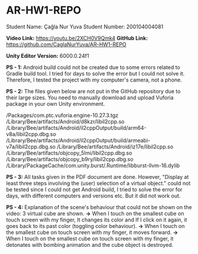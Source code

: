 # AR-HW1-REPO

Student Name: Çağla Nur Yuva
Student Number: 200104004081

**Video Link:** https://youtu.be/2XCH0V9Qmk4
**GitHub Link:** https://github.com/CaglaNurYuva/AR-HW1-REPO

**Unity Editor Version:** 6000.0.24f1

**PS - 1:** Android build could not be created due to some errors related to Gradle build tool. I tried for days to solve the error but I could not solve it. Therefore, I tested the project with my computer's camera, not a phone.


**PS - 2:** The files given below are not put in the GitHub repository due to their large sizes. You need to manually download and upload Vuforia package in your own Unity environment. 

/Packages/com.ptc.vuforia.engine-10.27.3.tgz
/Library/Bee/artifacts/Android/d8kzr/libil2cpp.so
/Library/Bee/artifacts/Android/il2cppOutput/build/arm64-v8a/libil2cpp.dbg.so
/Library/Bee/artifacts/Android/il2cppOutput/build/armeabi-v7a/libil2cpp.dbg.so
/Library/Bee/artifacts/Android/iz17e/libil2cpp.so
/Library/Bee/artifacts/objcopy_5lmi/libil2cpp.dbg.so
/Library/Bee/artifacts/objcopy_b9ry/libil2cpp.dbg.so
/Library/PackageCache/com.unity.burst/.Runtime/libburst-llvm-16.dylib

**PS - 3:** All tasks given in the PDF document are done. However, "Display at least three steps involving the (user) selection of a virtual object." could not be tested since I could not get Android build, I tried to solve the error for days, with different computers and versions etc. But it did not work out.


**PS - 4:** Explanation of the scene's behaviour that could not be shown on the video: 3 virtual cube are shown. 
**->** When I touch on the smallest cube on touch screen with my finger, It changes its color and If I click on it again, it goes back to its past color (toggling color behaviour).
**->** When I touch on the smallest cube on touch screen with my finger, it moves forward. 
**->** When I touch on the smallest cube on touch screen with my finger, it detonates with bombing animation and the cube object is destroyed.
